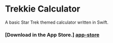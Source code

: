 # Trekkie Calculator

A basic Star Trek themed calculator written in Swift.

### [Download in the App Store.] [app-store]

[app-store]: https://itunes.apple.com/us/app/trekkie-calculator/id1159310898?mt=8

